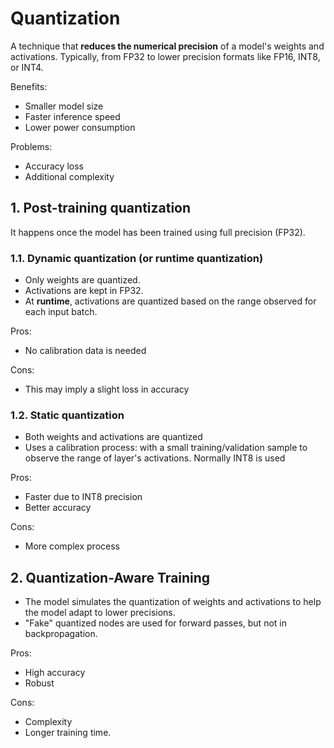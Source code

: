 # Quantization

A technique that **reduces the numerical precision** of a model's weights and activations. Typically, from FP32 to lower precision formats like FP16, INT8, or INT4.&#x20;

Benefits:

* Smaller model size
* Faster inference speed
* Lower power consumption

Problems:

* Accuracy loss
* Additional complexity



## 1. Post-training quantization

It happens once the model has been trained using full precision (FP32).

### 1.1. Dynamic quantization (or runtime quantization)

* Only weights are quantized.
* Activations are kept in FP32.
* At **runtime**, activations are quantized based on the range observed for each input batch.

Pros:

* No calibration data is needed

Cons:&#x20;

* This may imply a slight loss in accuracy



### 1.2. Static quantization

* Both weights and activations are quantized
* Uses a calibration process: with a small training/validation sample to observe the range of layer's activations. Normally INT8 is used

Pros:

* Faster due to INT8 precision
* Better accuracy

Cons:

* More complex process



## 2. Quantization-Aware Training

* The model simulates the quantization of weights and activations to help the model adapt to lower precisions.
* "Fake" quantized nodes are used for forward passes, but not in backpropagation.

Pros:

* High accuracy
* Robust

Cons:

* Complexity&#x20;
* Longer training time.
